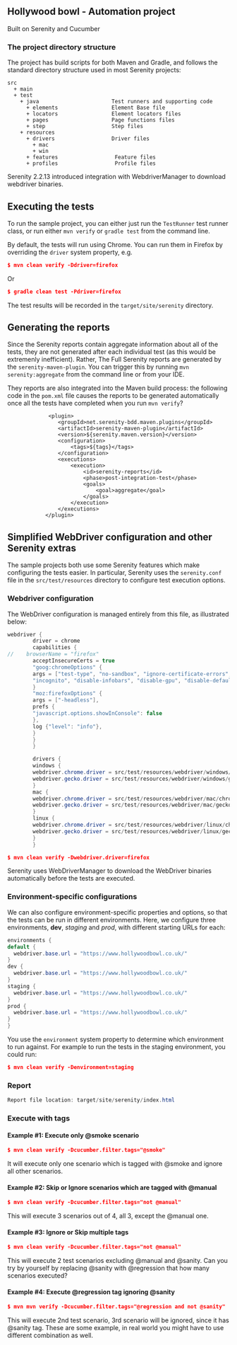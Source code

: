 ## Hollywood bowl - Automation project
Built on Serenity and Cucumber 
### The project directory structure
The project has build scripts for both Maven and Gradle, and follows the standard directory structure used in most Serenity projects:
```Gherkin
src
  + main
  + test
    + java                       Test runners and supporting code
      + elements                 Element Base file
      + locators                 Element locators files
      + pages                    Page functions files
      + step                     Step files
    + resources
      + drivers                  Driver files
        + mac
        + win
      + features                  Feature files
      + profiles                  Profile files
```

Serenity 2.2.13 introduced integration with WebdriverManager to download webdriver binaries.

## Executing the tests
To run the sample project, you can either just run the `TestRunner` test runner class, or run either `mvn verify` or `gradle test` from the command line.

By default, the tests will run using Chrome. You can run them in Firefox by overriding the `driver` system property, e.g.
```json
$ mvn clean verify -Ddriver=firefox
```
Or
```json
$ gradle clean test -Pdriver=firefox
```

The test results will be recorded in the `target/site/serenity` directory.

## Generating the reports
Since the Serenity reports contain aggregate information about all of the tests, they are not generated after each individual test (as this would be extremenly inefficient). Rather, The Full Serenity reports are generated by the `serenity-maven-plugin`. You can trigger this by running `mvn serenity:aggregate` from the command line or from your IDE.

They reports are also integrated into the Maven build process: the following code in the `pom.xml` file causes the reports to be generated automatically once all the tests have completed when you run `mvn verify`?

```
             <plugin>
                <groupId>net.serenity-bdd.maven.plugins</groupId>
                <artifactId>serenity-maven-plugin</artifactId>
                <version>${serenity.maven.version}</version>
                <configuration>
                    <tags>${tags}</tags>
                </configuration>
                <executions>
                    <execution>
                        <id>serenity-reports</id>
                        <phase>post-integration-test</phase>
                        <goals>
                            <goal>aggregate</goal>
                        </goals>
                    </execution>
                </executions>
            </plugin>
```

## Simplified WebDriver configuration and other Serenity extras
The sample projects both use some Serenity features which make configuring the tests easier. In particular, Serenity uses the `serenity.conf` file in the `src/test/resources` directory to configure test execution options.  
### Webdriver configuration
The WebDriver configuration is managed entirely from this file, as illustrated below:
```java
webdriver {
        driver = chrome
        capabilities {
//    browserName = "firefox"
        acceptInsecureCerts = true
        "goog:chromeOptions" {
        args = ["test-type", "no-sandbox", "ignore-certificate-errors", "--window-size=1000,800",
        "incognito", "disable-infobars", "disable-gpu", "disable-default-apps", "disable-popup-blocking"]
        }
        "moz:firefoxOptions" {
        args = ["-headless"],
        prefs {
        "javascript.options.showInConsole": false
        },
        log {"level": "info"},
        }
        }
        }

        drivers {
        windows {
        webdriver.chrome.driver = src/test/resources/webdriver/windows/chromedriver.exe
        webdriver.gecko.driver = src/test/resources/webdriver/windows/geckodriver.exe
        }
        mac {
        webdriver.chrome.driver = src/test/resources/webdriver/mac/chromedriver
        webdriver.gecko.driver = src/test/resources/webdriver/mac/geckodriver
        }
        linux {
        webdriver.chrome.driver = src/test/resources/webdriver/linux/chromedriver
        webdriver.gecko.driver = src/test/resources/webdriver/linux/geckodriver
        }
        }
```

```json
$ mvn clean verify -Dwebdriver.driver=firefox


```

Serenity uses WebDriverManager to download the WebDriver binaries automatically before the tests are executed.

### Environment-specific configurations
We can also configure environment-specific properties and options, so that the tests can be run in different environments. Here, we configure three environments, __dev__, _staging_ and _prod_, with different starting URLs for each:
```java
environments {
default {
  webdriver.base.url = "https://www.hollywoodbowl.co.uk/"
}
dev {
  webdriver.base.url = "https://www.hollywoodbowl.co.uk/"
}
staging {
  webdriver.base.url = "https://www.hollywoodbowl.co.uk/"
}
prod {
  webdriver.base.url = "https://www.hollywoodbowl.co.uk/"
}
}
```

You use the `environment` system property to determine which environment to run against. For example to run the tests in the staging environment, you could run:
```json
$ mvn clean verify -Denvironment=staging


```

### Report

```java
Report file location: target/site/serenity/index.html

```

### Execute with tags
#### Example #1: Execute only @smoke scenario
```json
$ mvn clean verify -Dcucumber.filter.tags="@smoke"

```
It will execute only one scenario which is tagged with @smoke and ignore all other scenarios.

#### Example #2: Skip or Ignore scenarios which are tagged with @manual
```json
$ mvn clean verify -Dcucumber.filter.tags="not @manual"

```
This will execute 3 scenarios out of 4, all 3, except the @manual one.

#### Example #3: Ignore or Skip multiple tags
```json
$ mvn clean verify -Dcucumber.filter.tags="not @manual"

```
This will execute 2 test scenarios excluding @manual and @sanity. Can you try by yourself by replacing @sanity with @regression that how many scenarios executed?

#### Example #4: Execute @regression tag ignoring @sanity

```json
$ mvn mvn verify -Dcucumber.filter.tags="@regression and not @sanity"

```
This will execute 2nd test scenario, 3rd scenario will be ignored, since it has @sanity tag. These are some example, in real world you might have to use different combination as well.


